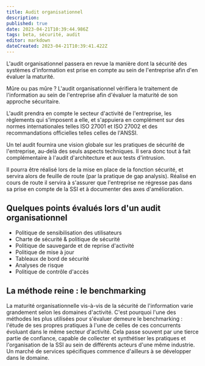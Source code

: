 ```yaml
---
title: Audit organisationnel
description: 
published: true
date: 2023-04-21T10:39:44.986Z
tags: beta, sécurité, audit
editor: markdown
dateCreated: 2023-04-21T10:39:41.422Z
---
```


L'audit organisationnel passera en revue la manière dont la sécurité des systèmes d'information est prise en compte au sein de l'entreprise afin d'en évaluer la maturité.

Mûre ou pas mûre ? L'audit organisationnel vérifiera le traitement de l'information au sein de l'entreprise afin d'évaluer la maturité de son approche sécuritaire.

L'audit prendra en compte le secteur d'activité de l'entreprise, les règlements qui s'imposent a elle, et s'appuiera en complément sur des normes internationales telles ISO 27001 et ISO 27002 et des recommandations officielles telles celles de l'ANSSI.

Un tel audit fournira une vision globale sur les pratiques de sécurité de l'entreprise, au-delà des seuls aspects techniques. Il sera donc tout à fait complémentaire à l'audit d'architecture et aux tests d'intrusion.

Il pourra être réalisé lors de la mise en place de la fonction sécurité, et servira alors de feuille de route (par la pratique de gap analysis). Réalisé en cours de route il servira à s'assurer que l'entreprise ne régresse pas dans sa prise en compte de la SSI et à documenter des axes d'amélioration.

## Quelques points évalués lors d'un audit organisationnel

+ Politique de sensibilisation des utilisateurs
+ Charte de sécurité & politique de sécurité
+ Politique de sauvegarde et de reprise d'activité
+ Politique de mise à jour
+ Tableaux de bord de sécurité
+ Analyses de risque
+ Politique de contrôle d'accès


## La méthode reine : le benchmarking

La maturité organisationnelle vis-à-vis de la sécurité de l'information varie grandement selon les domaines d'activité. C'est pourquoi l'une des méthodes les plus utilisées pour s'évaluer demeure le benchmarking : l'étude de ses propres pratiques à l'une de celles de ces concurrents évoluant dans le même secteur d'activité. Cela passe souvent par une tierce partie de confiance, capable de collecter et synthétiser les pratiques et l'organisation de la SSI au sein de différents acteurs d'une même industrie. Un marché de services spécifiques commence d'ailleurs à se développer dans le domaine.
